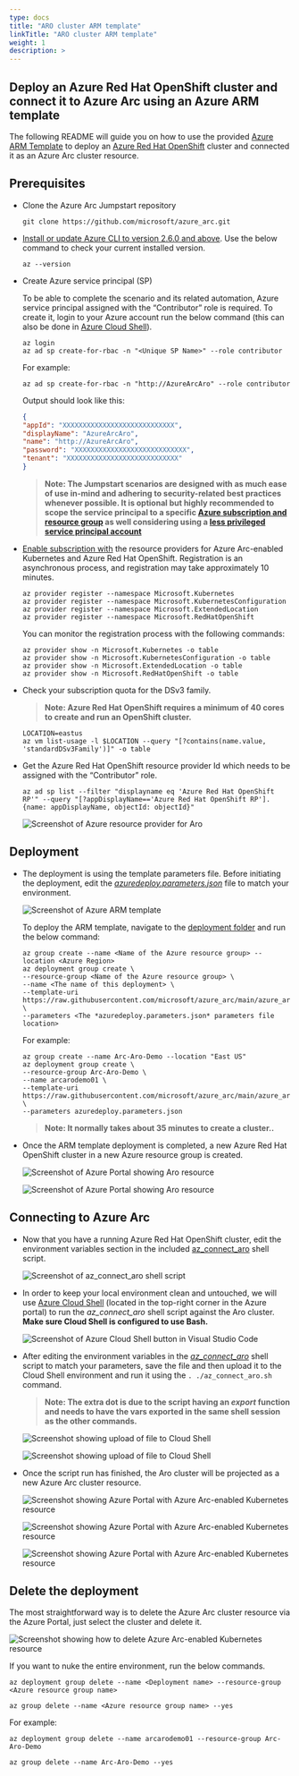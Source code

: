 ```yaml
---
type: docs
title: "ARO cluster ARM template"
linkTitle: "ARO cluster ARM template"
weight: 1
description: >
---
```


## Deploy an Azure Red Hat OpenShift cluster and connect it to Azure Arc using an Azure ARM template

The following README will guide you on how to use the provided [Azure ARM Template](https://docs.microsoft.com/azure/azure-resource-manager/templates/overview) to deploy an [Azure Red Hat OpenShift](https://docs.microsoft.com/azure/openshift/intro-openshift) cluster and connected it as an Azure Arc cluster resource.

## Prerequisites

* Clone the Azure Arc Jumpstart repository

    ```shell
    git clone https://github.com/microsoft/azure_arc.git
    ```

* [Install or update Azure CLI to version 2.6.0 and above](https://docs.microsoft.com/en-us/cli/azure/install-azure-cli?view=azure-cli-latest). Use the below command to check your current installed version.

  ```shell
  az --version
  ```

* Create Azure service principal (SP)

    To be able to complete the scenario and its related automation, Azure service principal assigned with the “Contributor” role is required. To create it, login to your Azure account run the below command (this can also be done in [Azure Cloud Shell](https://shell.azure.com/)).

    ```shell
    az login
    az ad sp create-for-rbac -n "<Unique SP Name>" --role contributor
    ```

    For example:

    ```shell
    az ad sp create-for-rbac -n "http://AzureArcAro" --role contributor
    ```

    Output should look like this:

    ```json
    {
    "appId": "XXXXXXXXXXXXXXXXXXXXXXXXXXXX",
    "displayName": "AzureArcAro",
    "name": "http://AzureArcAro",
    "password": "XXXXXXXXXXXXXXXXXXXXXXXXXXXX",
    "tenant": "XXXXXXXXXXXXXXXXXXXXXXXXXXXX"
    }
    ```

    > **Note: The Jumpstart scenarios are designed with as much ease of use in-mind and adhering to security-related best practices whenever possible. It is optional but highly recommended to scope the service principal to a specific [Azure subscription and resource group](https://docs.microsoft.com/en-us/cli/azure/ad/sp?view=azure-cli-latest) as well considering using a [less privileged service principal account](https://docs.microsoft.com/en-us/azure/role-based-access-control/best-practices)**

* [Enable subscription with](https://docs.microsoft.com/en-us/azure/azure-resource-manager/management/resource-providers-and-types#register-resource-provider) the resource providers for Azure Arc-enabled Kubernetes and Azure Red Hat OpenShift. Registration is an asynchronous process, and registration may take approximately 10 minutes.

  ```shell
  az provider register --namespace Microsoft.Kubernetes
  az provider register --namespace Microsoft.KubernetesConfiguration
  az provider register --namespace Microsoft.ExtendedLocation
  az provider register --namespace Microsoft.RedHatOpenShift
  ```

  You can monitor the registration process with the following commands:

  ```shell
  az provider show -n Microsoft.Kubernetes -o table
  az provider show -n Microsoft.KubernetesConfiguration -o table
  az provider show -n Microsoft.ExtendedLocation -o table
  az provider show -n Microsoft.RedHatOpenShift -o table
  ```
* Check your subscription quota for the DSv3 family.

    > **Note: Azure Red Hat OpenShift requires a minimum of 40 cores to create and run an OpenShift cluster.**

  ```shell
  LOCATION=eastus
  az vm list-usage -l $LOCATION --query "[?contains(name.value, 'standardDSv3Family')]" -o table

* Get the Azure Red Hat OpenShift resource provider Id which needs to be assigned with the “Contributor” role.

  ```shell
  az ad sp list --filter "displayname eq 'Azure Red Hat OpenShift RP'" --query "[?appDisplayName=='Azure Red Hat OpenShift RP'].{name: appDisplayName, objectId: objectId}"
  ```

  ![Screenshot of Azure resource provider for Aro](./01.png)

## Deployment

* The deployment is using the template parameters file. Before initiating the deployment, edit the [*azuredeploy.parameters.json*](https://github.com/microsoft/azure_arc/blob/main/azure_arc_k8s_jumpstart/aro/arm_template/azuredeploy.parameters.json) file to match your environment.

  ![Screenshot of Azure ARM template](./02.png)

  To deploy the ARM template, navigate to the [deployment folder](https://github.com/microsoft/azure_arc/tree/main/azure_arc_k8s_jumpstart/aro/arm_template) and run the below command:

  ```shell
  az group create --name <Name of the Azure resource group> --location <Azure Region>
  az deployment group create \
  --resource-group <Name of the Azure resource group> \
  --name <The name of this deployment> \
  --template-uri https://raw.githubusercontent.com/microsoft/azure_arc/main/azure_arc_k8s_jumpstart/aro/arm_template/azuredeploy.json \
  --parameters <The *azuredeploy.parameters.json* parameters file location>
  ```

  For example:

  ```shell
  az group create --name Arc-Aro-Demo --location "East US"
  az deployment group create \
  --resource-group Arc-Aro-Demo \
  --name arcarodemo01 \
  --template-uri https://raw.githubusercontent.com/microsoft/azure_arc/main/azure_arc_k8s_jumpstart/aro/arm_template/azuredeploy.json \
  --parameters azuredeploy.parameters.json
  ```

    > **Note: It normally takes about 35 minutes to create a cluster..**

* Once the ARM template deployment is completed, a new Azure Red Hat OpenShift cluster in a new Azure resource group is created.

  ![Screenshot of Azure Portal showing Aro resource](./03.png)

  ![Screenshot of Azure Portal showing Aro resource](./04.png)

## Connecting to Azure Arc

* Now that you have a running Azure Red Hat OpenShift cluster, edit the environment variables section in the included [az_connect_aro](https://github.com/microsoft/azure_arc/blob/main/azure_arc_k8s_jumpstart/aro/arm_template/scripts/az_connect_aro.sh) shell script.

  ![Screenshot of az_connect_aro shell script](./05.png)

* In order to keep your local environment clean and untouched, we will use [Azure Cloud Shell](https://docs.microsoft.com/en-us/azure/cloud-shell/overview) (located in the top-right corner in the Azure portal) to run the *az_connect_aro* shell script against the Aro cluster. **Make sure Cloud Shell is configured to use Bash.**

  ![Screenshot of Azure Cloud Shell button in Visual Studio Code](./06.png)

* After editing the environment variables in the [*az_connect_aro*](https://github.com/microsoft/azure_arc/blob/main/azure_arc_k8s_jumpstart/aro/arm_template/scripts/az_connect_aro.sh) shell script to match your parameters, save the file and then upload it to the Cloud Shell environment and run it using the ```. ./az_connect_aro.sh``` command.

  > **Note: The extra dot is due to the script having an *export* function and needs to have the vars exported in the same shell session as the other commands.**

  ![Screenshot showing upload of file to Cloud Shell](./07.png)

  ![Screenshot showing upload of file to Cloud Shell](./08.png)

* Once the script run has finished, the Aro cluster will be projected as a new Azure Arc cluster resource.

  ![Screenshot showing Azure Portal with Azure Arc-enabled Kubernetes resource](./09.png)

  ![Screenshot showing Azure Portal with Azure Arc-enabled Kubernetes resource](./10.png)

  ![Screenshot showing Azure Portal with Azure Arc-enabled Kubernetes resource](./11.png)

## Delete the deployment

The most straightforward way is to delete the Azure Arc cluster resource via the Azure Portal, just select the cluster and delete it.

![Screenshot showing how to delete Azure Arc-enabled Kubernetes resource](./12.png)

If you want to nuke the entire environment, run the below commands.

```shell
az deployment group delete --name <Deployment name> --resource-group <Azure resource group name>
```

```shell
az group delete --name <Azure resource group name> --yes
```

For example:

```shell
az deployment group delete --name arcarodemo01 --resource-group Arc-Aro-Demo
```

```shell
az group delete --name Arc-Aro-Demo --yes
```

